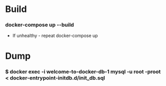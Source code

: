 # Build
### docker-compose up --build
- If unhealthy - repeat docker-compose up

# Dump
### $ docker exec -i welcome-to-docker-db-1 mysql -u root -proot < docker-entrypoint-initdb.d/init_db.sql
